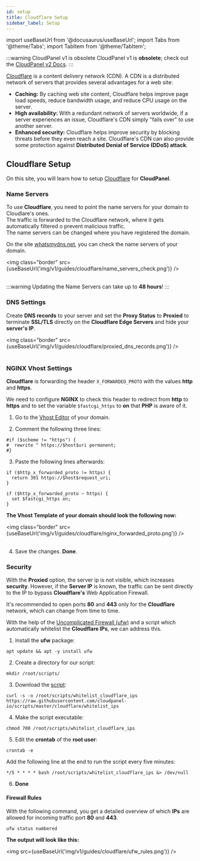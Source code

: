 ```yaml
---
id: setup
title: Cloudflare Setup
sidebar_label: Setup
---
```


import useBaseUrl from '@docusaurus/useBaseUrl';
import Tabs from '@theme/Tabs';
import TabItem from '@theme/TabItem';

:::warning CloudPanel v1 is obsolete
CloudPanel v1 is **obsolete**; check out the [CloudPanel v2 Docs](https://www.cloudpanel.io/docs/v2/introduction/).
:::

[Cloudflare](https://www.cloudflare.com/) is a content delivery network (CDN). A CDN is a distributed network of servers that provides several advantages for a web site:

- **Caching:** By caching web site content, Cloudflare helps improve page load speeds, reduce bandwidth usage, and reduce CPU usage on the server.
- **High availability:** With a redundant network of servers worldwide, if a server experiences an issue, Cloudflare's CDN simply "fails over" to use another server.
- **Enhanced security:** Cloudflare helps improve security by blocking threats before they even reach a site. Cloudflare's CDN can also provide some protection against **Distributed Denial of Service (DDoS) attack**.

## Cloudflare Setup

On this site, you will learn how to setup [Cloudflare](https://www.cloudflare.com/) for **CloudPanel**.

### Name Servers

To use **Cloudflare**, you need to point the name servers for your domain to Cloudlare's ones. <br />
The traffic is forwarded to the Cloudflare network, where it gets automatically filtered o prevent malicious traffic. <br />
The name servers can be changed where you have registered the domain.

On the site [whatsmydns.net](https://www.whatsmydns.net/), you can check the name servers of your domain.

<img class="border" src={useBaseUrl('img/v1/guides/cloudflare/name_servers_check.png')} /> <br /><br />

:::warning
Updating the Name Servers can take up to **48 hours**!
:::

### DNS Settings

Create **DNS records** to your server and set the **Proxy Status** to **Proxied** to terminate **SSL/TLS** directly on the **Cloudflare Edge Servers** and hide your **server's IP**.

<img class="border" src={useBaseUrl('img/v1/guides/cloudflare/proxied_dns_records.png')} /> <br /><br />

### NGINX Vhost Settings

**Cloudflare** is forwarding the header `X_FORWARDED_PROTO` with the values **http** and **https**.

We need to configure **NGINX** to check this header to redirect from **http** to **https** and to set the variable `$fastcgi_https` to **on**
that **PHP** is aware of it.

1. Go to the [Vhost Editor](../../frontend-area/domains#vhost) of your domain.

2. Comment the following three lines:

```
#if ($scheme != "https") {
#  rewrite ^ https://$host$uri permanent;
#}
```

3. Paste the following lines afterwards:

```
if ($http_x_forwarded_proto != https) {
  return 301 https://$host$request_uri;
}
  
if ($http_x_forwarded_proto ~ https) {
  set $fastcgi_https on;
}
```

**The Vhost Template of your domain should look the following now:**

<img class="border" src={useBaseUrl('img/v1/guides/cloudflare/nginx_forwarded_proto.png')} /> <br /><br />

4. Save the changes. **Done**.

### Security

With the **Proxied** option, the server ip is not visible, which increases **security**.
However, if the **Server IP** is known, the traffic can be sent directly to the IP to bypass **Cloudflare's** Web Application Firewall.

It's recommended to open ports **80** and **443** only for the **Cloudflare** network, which can change from time to time.

With the help of the [Uncomplicated Firewall (ufw)](https://wiki.debian.org/Uncomplicated%20Firewall%20%28ufw%29) and a script which automatically 
whitelist the **Cloudflare IPs**, we can address this.

1. Install the **ufw** package:

```
apt update && apt -y install ufw
```

2. Create a directory for our script:

```
mkdir /root/scripts/
```

3. Download the [script](https://raw.githubusercontent.com/cloudpanel-io/scripts/master/cloudflare/whitelist_ips):

```
curl -s -o /root/scripts/whitelist_cloudflare_ips https://raw.githubusercontent.com/cloudpanel-io/scripts/master/cloudflare/whitelist_ips
```

4. Make the script executable:

```
chmod 700 /root/scripts/whitelist_cloudflare_ips
```

5. Edit the **crontab** of the **root user**:

```
crontab -e
```

Add the following line at the end to run the script every five minutes:

```
*/5 * * * * bash /root/scripts/whitelist_cloudflare_ips &> /dev/null
```

6. **Done**

#### Firewall Rules

With the following command, you get a detailed overview of which **IPs** are allowed for incoming traffic port **80** and **443**.

```
ufw status numbered
```

**The output will look like this:**

<img src={useBaseUrl('img/v1/guides/cloudflare/ufw_rules.png')} />